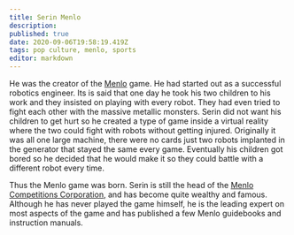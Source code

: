 ```yaml
---
title: Serin Menlo
description: 
published: true
date: 2020-09-06T19:58:19.419Z
tags: pop culture, menlo, sports
editor: markdown
---
```


He was the creator of the [Menlo](/sports/menlo "wikilink") game. He had started out as a successful robotics engineer. Its is said that one day he took his two children to his work and they insisted on playing with every robot. They had even tried to fight each other with the massive metallic monsters. Serin did not want his children to get hurt so he created a type of game inside a virtual reality where the two could fight with robots without getting injured. Originally it was all one large machine, there were no cards just two robots implanted in the generator that stayed the same every game. Eventually his children got bored so he decided that he would make it so they could battle with a different robot every time.

Thus the Menlo game was born. Serin is still the head of the [Menlo Competitions Corporation](/Menlo_Competitions_Corporation "wikilink"), and has become quite wealthy and famous. Although he has never played the game himself, he is the leading expert on most aspects of the game and has published a few Menlo guidebooks and instruction manuals.